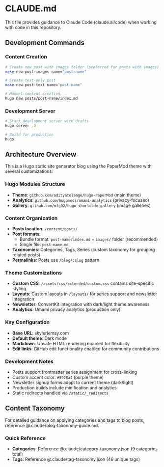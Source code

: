 # CLAUDE.md

This file provides guidance to Claude Code (claude.ai/code) when working with code in this repository.

## Development Commands

### Content Creation
```bash
# Create new post with images folder (preferred for posts with images)
make new-post-images name="post-name"

# Create text-only post
make new-post-text name="post-name"

# Manual content creation
hugo new posts/post-name/index.md
```

### Development Server
```bash
# Start development server with drafts
hugo server -D

# Build for production
hugo
```

## Architecture Overview

This is a Hugo static site generator blog using the PaperMod theme with several customizations:

### Hugo Modules Structure
- **Theme**: `github.com/adityatelange/hugo-PaperMod` (main theme)
- **Analytics**: `github.com/hugomods/umami-analytics` (privacy-focused)
- **Gallery**: `github.com/mfg92/hugo-shortcode-gallery` (image galleries)

### Content Organization
- **Posts location**: `/content/posts/`
- **Post formats**: 
  - Bundle format: `post-name/index.md` + `images/` folder (recommended)
  - Single file: `post-name.md`
- **Taxonomies**: Categories, Tags, Series (custom taxonomy for grouping related posts)
- **Permalinks**: Posts use `/blog/:slug` pattern

### Theme Customizations
- **Custom CSS**: `/assets/css/extended/custom.css` contains site-specific styling
- **Layouts**: Custom layouts in `/layouts/` for series support and newsletter integration
- **Newsletter**: ConvertKit integration with dark/light theme awareness
- **Analytics**: Umami privacy analytics (production only)

### Key Configuration
- **Base URL**: skylerlemay.com
- **Default theme**: Dark mode
- **Markdown**: Unsafe HTML rendering enabled for flexibility
- **Edit links**: GitHub edit functionality enabled for community contributions

### Development Notes
- Posts support frontmatter series assignment for cross-linking
- Custom accent color: `#5928a4` (purple theme)
- Newsletter signup forms adapt to current theme (dark/light)
- Production builds include minification and analytics
- Static redirects handled via `/static/_redirects`

## Content Taxonomy

For detailed guidance on applying categories and tags to blog posts, reference @.claude/blog-taxonomy-guide.md.

### Quick Reference
- **Categories**: Reference @.claude/category-taxonomy.json (9 categories total)
- **Tags**: Reference @.claude/tag-taxonomy.json (46 unique tags)
